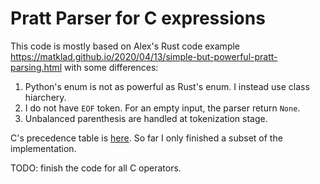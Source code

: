 # Pratt Parser for C expressions

This code is mostly based on Alex's Rust code 
example https://matklad.github.io/2020/04/13/simple-but-powerful-pratt-parsing.html 
with some differences:

1. Python's enum is not as powerful as Rust's enum. I instead use class hiarchery.
2. I do not have `EOF` token. For an empty input, the parser return `None`.
3. Unbalanced parenthesis are handled at tokenization stage.

C's precedence table is [here](https://en.cppreference.com/w/c/language/operator_precedence). 
So far I only finished a subset of the implementation.

TODO: finish the code for all C operators.

